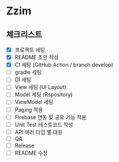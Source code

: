 # Zzim


## 체크리스트
- [X] 프로젝트 세팅
- [X] README 초안 작성
- [X] CI 세팅 (GitHub Action / branch develop)
- [ ] gradle 세팅
- [ ] DI 세팅
- [ ] View 세팅 (UI Layout)
- [ ] Model 세팅 (Rspository)
- [ ] ViewModel 세팅
- [ ] Paging 적용
- [ ] Firebase 연동 및 공유 기능 적용
- [ ] Unit Test 테스트코드 작성
- [ ] API 에러 타입 별 대응
- [ ] QA
- [ ] Release
- [ ] README 수정
